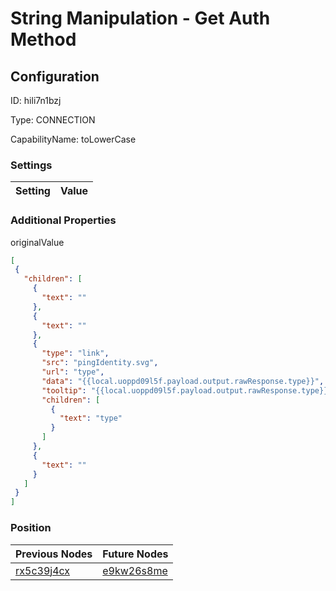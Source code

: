 # String Manipulation - Get Auth Method
## Configuration
ID:  hili7n1bzj

Type: CONNECTION 

CapabilityName: toLowerCase

### Settings
| Setting | Value  |
| :------------------------ | ---------------------------------------- |
 




### Additional Properties
originalValue
 ```json 
[
  {
    "children": [
      {
        "text": ""
      },
      {
        "text": ""
      },
      {
        "type": "link",
        "src": "pingIdentity.svg",
        "url": "type",
        "data": "{{local.uoppd09l5f.payload.output.rawResponse.type}}",
        "tooltip": "{{local.uoppd09l5f.payload.output.rawResponse.type}}",
        "children": [
          {
            "text": "type"
          }
        ]
      },
      {
        "text": ""
      }
    ]
  }
]
```




### Position
| Previous Nodes | Future Nodes |
| :------------- | ------------ |
| [rx5c39j4cx](./rx5c39j4cx.md) | [e9kw26s8me](./e9kw26s8me.md) |